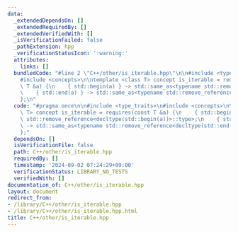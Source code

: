 ```yaml
---
data:
  _extendedDependsOn: []
  _extendedRequiredBy: []
  _extendedVerifiedWith: []
  _isVerificationFailed: false
  _pathExtension: hpp
  _verificationStatusIcon: ':warning:'
  attributes:
    links: []
  bundledCode: "#line 2 \"C++/other/is_iterable.hpp\"\n\n#include <type_traits>\n\
    #include <concepts>\n\ntemplate <class T> concept is_iterable = requires(const\
    \ T &a) {\n    { std::begin(a) } -> std::same_as<typename std::remove_reference<decltype(std::begin(a))>::type>;\n\
    \    { std::end(a) } -> std::same_as<typename std::remove_reference<decltype(std::end(a))>::type>;\n\
    };\n"
  code: "#pragma once\n\n#include <type_traits>\n#include <concepts>\n\ntemplate <class\
    \ T> concept is_iterable = requires(const T &a) {\n    { std::begin(a) } -> std::same_as<typename\
    \ std::remove_reference<decltype(std::begin(a))>::type>;\n    { std::end(a) }\
    \ -> std::same_as<typename std::remove_reference<decltype(std::end(a))>::type>;\n\
    };"
  dependsOn: []
  isVerificationFile: false
  path: C++/other/is_iterable.hpp
  requiredBy: []
  timestamp: '2024-09-02 07:24:29+09:00'
  verificationStatus: LIBRARY_NO_TESTS
  verifiedWith: []
documentation_of: C++/other/is_iterable.hpp
layout: document
redirect_from:
- /library/C++/other/is_iterable.hpp
- /library/C++/other/is_iterable.hpp.html
title: C++/other/is_iterable.hpp
---
```

